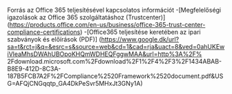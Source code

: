 
Forrás az Office 365 teljesítésével kapcsolatos információt
-[Megfelelőségi igazolások az Office 365 szolgáltatáshoz (Trustcenter)] (https://products.office.com/en-us/business/office-365-trust-center-compliance-certifications)
-[Office365 teljesítése keretében az ipari szabványok és előírások (PDF)] (https://www.google.dk/url?sa=t&rct=j&q=&esrc=s&source=web&cd=1&cad=rja&uact=8&ved=0ahUKEwiVleaMhsDWAhUBOpoKHQmWDHEQFggwMAA&url=http%3A%2F% 2Fdownload.microsoft.com%2Fdownload%2F1%2F4%2F3%2F1434ABAB-B8E9-412D-8C3A-187B5FCB7A2F%2FCompliance%2520Framework%2520document.pdf&USG=AFQjCNGqqtp_GA4DkPeSvr5MHxJt3GNy1A)
